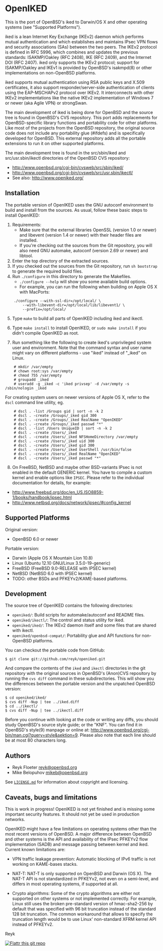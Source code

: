 OpenIKED
========

This is the port of OpenBSD's iked to Darwin/OS X and other
operating systems (see "Supported Platforms").

iked is a lean Internet Key Exchange (IKEv2) daemon which performs
mutual authentication and which establishes and maintains IPsec VPN
flows and security associations (SAs) between the two peers.  The
IKEv2 protocol is defined in RFC 5996, which combines and updates the
previous standards: ISAKMP/Oakley (RFC 2408), IKE (RFC 2409), and the
Internet DOI (RFC 2407).  iked only supports the IKEv2 protocol;
support for ISAKMP/Oakley and IKEv1 is provided by OpenBSD's
isakmpd(8) or other implementations on non-OpenBSD platforms.

iked supports mutual authentication using RSA public keys and X.509
certificates, it also support responder/server-side authentication of
clients using the EAP-MSCHAPv2 protocol over IKEv2.  It interconnects
with other IKEv2 implementations like the native IKEv2 implementation
of Windows 7 or newer (aka Agile VPN) or strongSwan.

The main development of iked is being done for OpenBSD and the source
tree is found in OpenBSD's CVS repository.  This port adds
replacements for OpenBSD-specific library functions and portability
code for other platforms.  Like most of the projects from the OpenBSD
repository, the original source code does not include any portability
glue (#ifdefs) and is specifically developed for OpenBSD.  This
external repository adds all the portable extensions to run it on
other supported platforms.

The main development tree is found in the src/sbin/iked and
src/usr.sbin/ikectl directories of the OpenBSD CVS repository:

* http://www.openbsd.org/cgi-bin/cvsweb/src/sbin/iked/
* http://www.openbsd.org/cgi-bin/cvsweb/src/usr.sbin/ikectl/
* See also: http://www.openiked.org/

Installation
------------

The portable version of OpenIKED uses the GNU autoconf environment to
build and install from the sources.  As usual, follow these basic
steps to install OpenIKED:

1. Requirements:
    - Make sure that the external libraries OpenSSL (version 1.0 or newer)
and libevent (version 1.4 or newer) with their header files are
installed.
    - If you're checking out the sources from the Git repository, you will
also need GNU automake, autoconf (version 2.69 or newer) and libtool.
2. Enter the top directory of the extracted sources.
3. If you checked out the sources from the Git repository, run
`sh bootstrap` to generate the required build files.
4. Run `./configure` in this directory to generate the Makefiles.
    - `./configure --help` will show you some available build options.
    - For example, you can run the following when building on Apple OS X
with MacPorts:
```
    ./configure --with-ssl-dir=/opt/local/ \
        --with-libevent-dir=/opt/local/lib/libevent1/ \
        --prefix=/opt/local/
```
5. Type `make` to build all parts of OpenIKED including iked and ikectl.
6. Type `make install` to install OpenIKED, or `sudo make install` if
you didn't compile OpenIKED as root.

7. Run something like the following to create iked's unprivileged
system user and environment. Note that the command syntax and user
name might vary on different platforms - use "iked" instead of "_iked"
on Linux.
```
	# mkdir /var/empty
	# chown root:sys /var/empty
	# chmod 755 /var/empty
	# groupadd _iked
	# useradd -g _iked -c 'iked privsep' -d /var/empty -s /sbin/nologin _iked
```

For creating system users on newer versions of Apple OS X, refer to
the `dscl` command line utility, eg.
```
	# dscl . -list /Groups gid | sort -n -k 2
	# dscl . -create /Groups/_iked gid 300
	# dscl . -create /Groups/_iked RealName "OpenIKED"
	# dscl . -create /Groups/_iked passwd "*"
	# dscl . -list /Users UniqueID | sort -n -k 2
	# dscl . -create /Users/_iked
	# dscl . -create /Users/_iked NFSHomeDirectory /var/empty
	# dscl . -create /Users/_iked uid 300
	# dscl . -create /Users/_iked gid 300
	# dscl . -create /Users/_iked UserShell /usr/bin/false
	# dscl . -create /Users/_iked RealName "OpenIKED"
	# dscl . -create /Users/_iked passwd "*"
```

8. On FreeBSD, NetBSD and maybe other BSD-variants IPsec is not
enabled in the default GENERIC kernel.  You have to compile a custom
kernel and enable options like `IPSEC`.  Please refer to the
individual documentation for details, for example:

* http://www.freebsd.org/doc/en_US.ISO8859-1/books/handbook/ipsec.html
* http://www.netbsd.org/docs/network/ipsec/#config_kernel

Supported Platforms
-------------------

Original version:

* OpenBSD 6.0 or newer

Portable version:

* Darwin (Apple OS X Mountain Lion 10.8)
* Linux (Ubuntu 12.10 GNU/Linux 3.5.0-19-generic)
* FreeBSD (FreeBSD 9.0-RELEASE with IPSEC kernel)
* NetBSD (NetBSD 6.0 with IPSEC kernel)
* TODO: other BSDs and PFKEYv2/KAME-based platforms.

Development
-----------

The source tree of OpenIKED contains the following directories:

* `openiked/`:
    Build scripts for automake/autoconf and README files.
* `openiked/ikectl/`:
    The control and status utility for iked.
* `openiked/iked/`:
    The IKEv2 daemon itself and some files that are shared with ikectl.
* `openiked/openbsd-compat/`:
    Portability glue and API functions for non-OpenBSD platforms.

You can checkout the portable code from GitHub:

```
$ git clone git://github.com/reyk/openiked.git
```

And compare the contents of the `iked` and `ikectl` directories in
the git repository with the original sources in OpenBSD's
(Anon)CVS repository by running the `cvs diff` command in these
subdirectories. This will show you the differences between the portable
version and the unpatched OpenBSD version:

```
$ cd openiked/iked/
$ cvs diff -Nup | tee ../iked.diff
$ cd ../ikectl/
$ cvs diff -Nup | tee ../ikectl.diff
```

Before you continue with looking at the code or writing any diffs, you
should study OpenBSD's source style guide; or the "KNF". You can
find it in OpenBSD's style(9) manpage or online at:
http://www.openbsd.org/cgi-bin/man.cgi?query=style&sektion=9.
Please also note that each line should be at most 80 characters long.

Authors
-------

* Reyk Floeter <reyk@openbsd.org>
* Mike Belopuhov <mikeb@openbsd.org>

See [`LICENSE.md`](https://github.com/reyk/openiked/blob/master/LICENSE.md)
for information about copyright and licensing.

Caveats, bugs and limitations
-----------------------------

This is work in progress!  OpenIKED is not yet finished and is missing
some important security features.  It should not yet be used in
production networks.

OpenIKED might have a few limitations on operating systems other than
the most recent versions of OpenBSD.  A major difference between
OpenBSD and other systems is the API and availability of the IPsec
PFKEYv2 flow implementation (SADB) and message passing between kernel
and iked.  Current known limitations are:

* VPN traffic leakage prevention:
Automatic blocking of IPv6 traffic is not working on KAME-bases stacks.

* NAT-T:
NAT-T is only supported on OpenBSD and Darwin (OS X).  The NAT-T API
is not standardized in PFKEYv2, not even on a semi-level, and differs
in most operating systems, if supported at all.

* Crypto algorithms:
Some of the crypto algorithms are either not supported on other systems
or not implemented correctly.  For example, Linux still uses the broken
pre-standard version of hmac-sha2-256 by default that was specified with
96 bit truncation instead of the standard 128 bit truncation.  The common
workaround that allows to specify the truncation length would be to use
Linux' non-standard XFRM kernel API instead of PFKEYv2.

Reyk

[![Flattr this git repo](http://api.flattr.com/button/flattr-badge-large.png)](https://flattr.com/thing/1038961/reykopeniked-on-GitHub)
